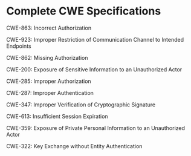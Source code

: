 

# Complete CWE Specifications

CWE-863: Incorrect Authorization

CWE-923: Improper Restriction of Communication Channel to Intended Endpoints

CWE-862: Missing Authorization

CWE-200: Exposure of Sensitive Information to an Unauthorized Actor

CWE-285: Improper Authorization

CWE-287: Improper Authentication

CWE-347: Improper Verification of Cryptographic Signature

CWE-613: Insufficient Session Expiration

CWE-359: Exposure of Private Personal Information to an Unauthorized Actor

CWE-322: Key Exchange without Entity Authentication